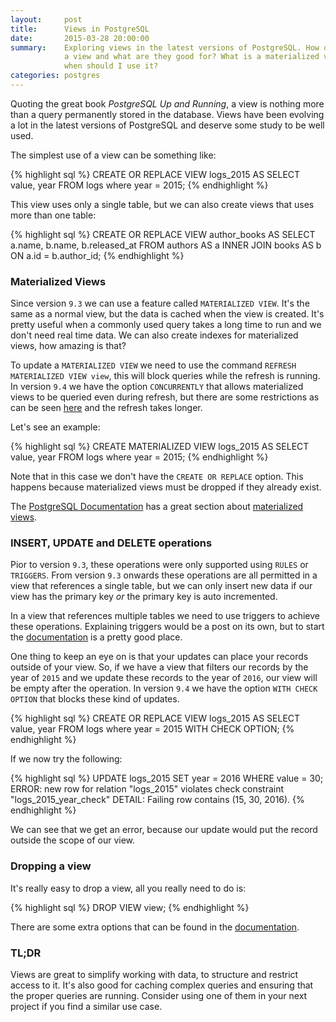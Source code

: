 ```yaml
---
layout:     post
title:      Views in PostgreSQL
date:       2015-03-28 20:00:00
summary:    Exploring views in the latest versions of PostgreSQL. How do we use
            a view and what are they good for? What is a materialized view and
            when should I use it?
categories: postgres
---
```


Quoting the great book *PostgreSQL Up and Running*, a view is nothing more than
a query permanently stored in the database. Views have been evolving a lot in
the latest versions of PostgreSQL and deserve some study to be well used.

The simplest use of a view can be something like:

{% highlight sql %}
CREATE OR REPLACE VIEW logs_2015 AS
SELECT value, year FROM logs where year = 2015;
{% endhighlight %}

This view uses only a single table, but we can also create views that uses more
than one table:

{% highlight sql %}
CREATE OR REPLACE VIEW author_books AS
SELECT a.name, b.name, b.released_at
FROM authors AS a INNER JOIN books AS b
ON a.id = b.author_id;
{% endhighlight %}

### Materialized Views

Since version `9.3` we can use a feature called `MATERIALIZED VIEW`. It's the
same as a normal view, but the data is cached when the view is created. It's
pretty useful when a commonly used query takes a long time to run and we don't
need real time data. We can also create indexes for materialized views, how
amazing is that?

To update a `MATERIALIZED VIEW` we need to use the command `REFRESH MATERIALIZED
VIEW view`, this will block queries while the refresh is running. In version
`9.4` we have the option `CONCURRENTLY` that allows materialized views to be queried
even during refresh, but there are some restrictions as can be seen
[here](http://www.postgresql.org/docs/9.4/static/sql-refreshmaterializedview.html)
and the refresh takes longer.

Let's see an example:

{% highlight sql %}
CREATE MATERIALIZED VIEW logs_2015 AS
SELECT value, year FROM logs where year = 2015;
{% endhighlight %}

Note that in this case we don't have the `CREATE OR REPLACE` option. This
happens because materialized views must be dropped if they already exist.

The [PostgreSQL
Documentation](http://www.postgresql.org/docs/devel/static/index.html)
has a great section about [materialized views](http://www.postgresql.org/docs/9.4/static/rules-materializedviews.html).

### INSERT, UPDATE and DELETE operations

Pior to version `9.3`, these operations were only supported using `RULES` or
`TRIGGERS`. From version `9.3` onwards these operations are all permitted in
a view that references a single table, but we can only insert new data if our
view has the primary key *or* the primary key is auto incremented.

In a view that references multiple tables we need to use triggers to achieve
these operations. Explaining triggers would be a post on its own, but to start
the
[documentation](http://www.postgresql.org/docs/9.4/static/plpgsql-trigger.html)
is a pretty good place.

One thing to keep an eye on is that your updates can place your records outside
of your view. So, if we have a view that filters our records by the year of
`2015` and we update these records to the year of `2016`, our view will be empty
after the operation. In version `9.4` we have the option `WITH CHECK OPTION`
that blocks these kind of updates.

{% highlight sql %}
CREATE OR REPLACE VIEW logs_2015 AS
SELECT value, year FROM logs where year = 2015
WITH CHECK OPTION;
{% endhighlight %}

If we now try the following:

{% highlight sql %}
UPDATE logs_2015 SET year = 2016 WHERE value = 30;
ERROR:  new row for relation "logs_2015" violates
        check constraint "logs_2015_year_check"
DETAIL:  Failing row contains (15, 30, 2016).
{% endhighlight %}

We can see that we get an error, because our update would put the record
outside the scope of our view.

### Dropping a view

It's really easy to drop a view, all you really need to do is:

{% highlight sql %}
DROP VIEW view;
{% endhighlight %}

There are some extra options that can be found in the
[documentation](http://www.postgresql.org/docs/9.4/static/sql-dropview.html).

### TL;DR

Views are great to simplify working with data, to structure and restrict access
to it. It's also good for caching complex queries and ensuring that the proper queries
are running. Consider using one of them in your next project if you find a
similar use case.
